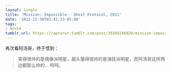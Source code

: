 ```yaml
---
layout: single
title: 'Mission: Impossible - Ghost Protocol, 2011'
date: '2012-12-30T03:42:33-05:00'
tags:
- movie
tumblr_url: https://rapturer.tumblr.com/post/39204246920/mission-impossible-ghost-protocol-2011
---
```

再次看阿汤哥，终于悟到：

> 笑得很帅的是偶像派明星，眉头皱得很帅的是演技派明星，而阿汤哥这样两边都那么帅的… 呵呵。

